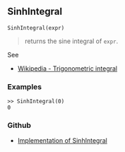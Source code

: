 ## SinhIntegral

```
SinhIntegral(expr)
```

> returns the sine integral of `expr`.
  
See
* [Wikipedia - Trigonometric integral](https://en.wikipedia.org/wiki/Trigonometric_integral)

### Examples

```
>> SinhIntegral(0)
0 
```
 

### Github

* [Implementation of SinhIntegral](https://github.com/axkr/symja_android_library/blob/master/symja_android_library/matheclipse-core/src/main/java/org/matheclipse/core/builtin/HypergeometricFunctions.java#L1516) 
